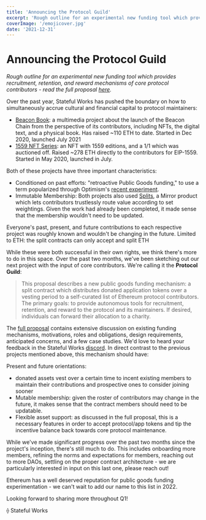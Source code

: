 ```yaml
---
title: 'Announcing the Protocol Guild'
excerpt: 'Rough outline for an experimental new funding tool which provides recruitment, retention, and reward mechanisms of core protocol contributors'
coverImage: '/emojicover.jpg'
date: '2021-12-31'
---
```


# Announcing the Protocol Guild

*Rough outline for an experimental new funding tool which provides recruitment, retention, and reward mechanisms of core protocol contributors - read the full proposal [here](https://protocol-guild.readthedocs.io/en/latest/index.html).*

Over the past year, Stateful Works has pushed the boundary on how to simultaneously accrue cultural and financial capital to protocol maintainers:

* [Beacon Book](https://stateful.mirror.xyz/Y1ED9RorG9OvEUXD8NBmXgYhSVhjj8H537-I2SZJkYA): a multimedia project about the launch of the Beacon Chain from the perspective of its contributors, including NFTs, the digital text, and a physical book. Has raised ~110 ETH to date. Started in Dec 2020, launched July 2021
* [1559 NFT Series](https://stateful.mirror.xyz/rsUhYxXARr7j2iDjqJeelY7nc6CN_Y-MilVDP1S5voA): an NFT with 1559 editions, and a 1/1 which was auctioned off. Raised ~278 ETH directly to the contributors for EIP-1559. Started in May 2020, launched in July.

Both of these projects have three important characteristics:

* Conditioned on past efforts: "retroactive Public Goods funding," to use a term popularized through Optimism's [recent experiment](https://medium.com/ethereum-optimism/retropgf-experiment-1-1-million-dollars-for-public-goods-f7e455cbdca).
* Immutable Membership: Both projects also used [Splits](https://dev.mirror.xyz/mQ03-JXlfdoBnRrZisC5X3kM9nBkOILlHwxbdq382Gw), a Mirror product which lets contributors trustlessly route value according to set weightings. Given the work had already been completed, it made sense that the membership wouldn't need to be updated. 

Everyone's past, present, and future contributions to each respective project was roughly known and wouldn't be changing in the future.
Limited to ETH: the split contracts can only accept and split ETH

While these were both successful in their own rights, we think there's more to do in this space. Over the past two months, we've been sketching out our next project with the input of core contributors. We're calling it the **Protocol Guild**:

>This proposal describes a new public goods funding mechanism: a split contract which distributes donated application tokens over a vesting period to a self-curated list of Ethereum protocol contributors.
The primary goals: to provide autonomous tools for recruitment, retention, and reward to the protocol and its maintainers. If desired, individuals can forward their allocation to a charity.

The [full proposal](https://protocol-guild.readthedocs.io/en/latest/index.html) contains extensive discussion on existing funding mechanisms, motivations, roles and obligations, design requirements, anticipated concerns, and a few case studies. We'd love to heard your feedback in the Stateful Works [discord](https://discord.com/invite/t8zSZCvf3y).
In direct contrast to the previous projects mentioned above, this mechanism should have:

Present and future orientations: 
* donated assets vest over a certain time to incent existing members to maintain their contributions and prospective ones to consider joining sooner
* Mutable membership: given the roster of contributors may change in the future, it makes sense that the contract members should need to be updatable.
* Flexible asset support: as discussed in the full proposal, this is a necessary features in order to accept protocol/app tokens and tip the incentive balance back towards core protocol maintenance.

While we've made significant progress over the past two months since the project's inception, there's still much to do. This includes onboarding more members, refining the norms and expectations for members, reaching out to more DAOs, settling on the proper contract architecture - we are particularly interested in input on this last one, please reach out!

Ethereum has a well deserved reputation for public goods funding experimentation - we can't wait to add our name to this list in 2022.

Looking forward to sharing more throughout Q1!

⟠ Stateful Works
